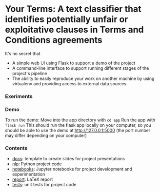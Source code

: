 # Your Terms: A text classifier that identifies potentially unfair or exploitative clauses in Terms and Conditions agreements

It's no secret that 
- A simple web UI using Flask to support a demo of the project
- A command-line interface to support running different stages of the project's pipeline
- The ability to easily reproduce your work on another machine by using virtualenv and providing access to external data sources.

### Exeriments


### Demo
To run the demo:
Move into the app directory with ```cd app```
Run the app with ```flask run```
This should run the flask app locally on your computer, so you should be able to use the demo at http://127.0.0.1:5000 (the port number may differ depending on your computer)


### Contents

- [docs](docs): template to create slides for project presentations
- [nlp](nlp): Python project code
- [notebooks](notebooks): Jupyter notebooks for project development and experimentation
- [report](report): LaTeX report
- [tests](tests): unit tests for project code


